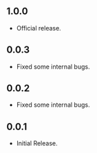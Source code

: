 ## 1.0.0

- Official release.

## 0.0.3

- Fixed some internal bugs.

## 0.0.2

- Fixed some internal bugs.

## 0.0.1

- Initial Release.
